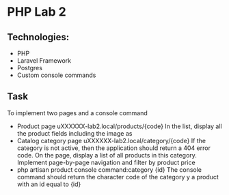 # PHP Lab 2
## Technologies:
- PHP
- Laravel Framework
- Postgres
- Custom console commands
## Task
To implement two pages and a console command
- Product page uXXXXXX-lab2.local/products/{code}
In the list, display all the product fields including the image as <img>
- Catalog category page uXXXXXX-lab2.local/category/{code}
If the category is not active, then the application should return a 404
error code.
On the page, display a list of all products in this category.
Implement page-by-page navigation and filter by product price
- php artisan product console command:category {id}
The console command should return the character code of the category y
a product with an id equal to {id}
